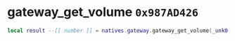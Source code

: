 # gateway_get_volume `0x987AD426`

```lua
local result --[[ number ]] = natives.gateway.gateway_get_volume(_unk0 --[[ number ]])
```